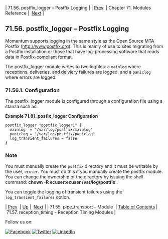 | 71.56. postfix_logger – Postfix Logging |
| [Prev](modules.pipe_transport.php)  | Chapter 71. Modules Reference |  [Next](modules.reception_timing.php) |

## 71.56. postfix_logger – Postfix Logging

<a class="indexterm" name="idp22647248"></a>

Momentum supports logging in the same style as the Open Source MTA Postfix (http://www.postfix.org). This is mainly of use to sites migrating from a Postfix installation or those that have log-processing software that reads data in Postfix-compliant format.

The postfix_logger module writes to two logfiles: a `mainlog` where receptions, deliveries, and delviery failures are logged, and a `paniclog` where errors are logged.

### 71.56.1. Configuration

The postfix_logger module is configured through a configuration file using a stanza such as:

<a name="example.postfix_logger.3"></a>

**Example 71.81. posfix_logger Configuration**

```
postfix_logger "postfix_logger1" {
  mainlog  = "/var/log/postfix/mainlog"
  paniclog = "/var/log/postfix/paniclog"
  log_transient_failures = false
}
```

### Note

You must manually create the `postfix` directory and it must be writable by the user, `ecuser`. You must do this if you manually create the postfix module. You can change the ownership of the directory by issuing the shell command: **chown -R ecuser:ecuser /var/log/postfix** .

You can toggle the logging of transient failures using the `log_transient_failures` option.

| [Prev](modules.pipe_transport.php)  | [Up](modules.php) |  [Next](modules.reception_timing.php) |
| 71.55. pipe_transport – Module  | [Table of Contents](index.php) |  71.57. reception_timing - Reception Timing Modules |

Follow us on:

[![Facebook](https://support.messagesystems.com/images/icon-facebook.png)](http://www.facebook.com/messagesystems) [![Twitter](https://support.messagesystems.com/images/icon-twitter.png)](http://twitter.com/#!/MessageSystems) [![LinkedIn](https://support.messagesystems.com/images/icon-linkedin.png)](http://www.linkedin.com/company/message-systems)